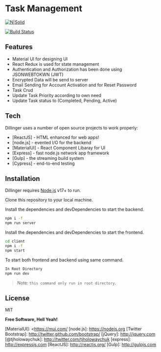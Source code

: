 # Task Management

[![N|Solid](https://cldup.com/dTxpPi9lDf.thumb.png)](https://nodesource.com/products/nsolid)

[![Build Status](https://travis-ci.org/joemccann/dillinger.svg?branch=master)](https://travis-ci.org/joemccann/dillinger)

## Features

- Material UI for designing UI
- React Redux is used for state management
- Authentication and Authorization has been done using JSONWEBTOKWN (JWT)
- Encrypted Data will be send to server
- Email Sending for Account Activation and for Reset Password
- Task Crud
- Update Task Priority according to own need
- Update Task status to (Completed, Pending, Active)

## Tech

Dillinger uses a number of open source projects to work properly:

- [ReactJS] - HTML enhanced for web apps!
- [node.js] - evented I/O for the backend
- [MaterialUI] - React Component Libaray for UI
- [Express] - fast node.js network app framework
- [Gulp] - the streaming build system
- [Cypress] - end-to-end testing

## Installation

Dillinger requires [Node.js](https://nodejs.org/) v17+ to run.

Clone this repository to your local machine.

Install the dependencies and devDependencies to start the backend.

```sh
npm i -f
npm run server
```

Install the dependencies and devDependencies to start the frontend.

```sh
cd client
npm i -f
npm start
```

To start both frontend and backend using same command.

```sh
In Root Directory
npm run dev
```

> Note: `this command only run in root directory`.

## License

MIT

**Free Software, Hell Yeah!**

[//]: # "These are reference links used in the body of this note and get stripped out when the markdown processor does its job. There is no need to format nicely because it shouldn't be seen. Thanks SO - http://stackoverflow.com/questions/4823468/store-comments-in-markdown-syntax"
[dill]: https://github.com/joemccann/dillinger
[git-repo-url]: https://github.com/joemccann/dillinger.git
[john gruber]: http://daringfireball.net
[df1]: http://daringfireball.net/projects/markdown/
[markdown-it]: https://github.com/markdown-it/markdown-it

[MaterialUI]: <https://mui.com/
[node.js]: <https://nodejs.org>
[Twitter Bootstrap]: <http://twitter.github.com/bootstrap/>
[jQuery]: <http://jquery.com>
[@tjholowaychuk]: <http://twitter.com/tjholowaychuk>
[express]: <http://expressjs.com>
[ReactJS]: <http://reactjs.org/>
[Gulp]: <http://gulpjs.com>

[pldb]: https://github.com/joemccann/dillinger/tree/master/plugins/dropbox/README.md
[plgh]: https://github.com/joemccann/dillinger/tree/master/plugins/github/README.md
[plgd]: https://github.com/joemccann/dillinger/tree/master/plugins/googledrive/README.md
[plod]: https://github.com/joemccann/dillinger/tree/master/plugins/onedrive/README.md
[plme]: https://github.com/joemccann/dillinger/tree/master/plugins/medium/README.md
[plga]: https://github.com/RahulHP/dillinger/blob/master/plugins/googleanalytics/README.md
